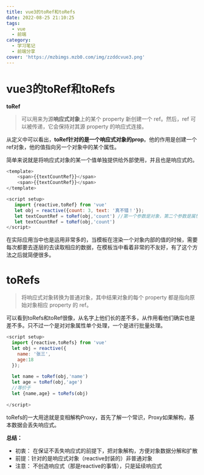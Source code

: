 ```yaml
---
title: vue3的toRef和toRefs
date: 2022-08-25 21:10:25
tags:
  - vue
  - 前端
category:
  - 学习笔记
  - 前端分享
cover: 'https://mzbimgs.mzb0.com/img/zzddcvue3.png'
---
```


# vue3的toRef和toRefs

 **toRef**

> 可以用来为源**响应式对象**上的某个 property 新创建一个 ref。然后，ref 可以被传递，它会保持对其源 property 的响应式连接。

从定义中可以看出，**toRef针对的是一个响应式对象的prop**。他的作用是创建一个ref对象，他的值指向另一个对象中的某个属性。

简单来说就是将响应式对象的某一个值单独提供给外部使用，并且也是响应式的。

~~~javascript
<template>
	<span>{{textCountRef}}</span>
	<span>{{textCountRef}}</span>
</template>

<script setup>
   import {reactive,toRef} from 'vue'
   let obj = reactive({count: 3, text: '真不错！'});
   let textCountRef = toRef(obj,'count') //第一个参数是对象，第二个参数是属性名
   let textCountRef = toRef(obj,'count')
</script>
~~~

在实际应用当中也是运用非常多的，当模板在渲染一个对象内部的值的时候，需要每次都要去逐层的去读取相应的数据，在模板当中看着非常的不友好，有了这个方法之后就简便很多。

# toRefs

> 将响应式对象转换为普通对象，其中结果对象的每个 property 都是指向原始对象相应 property 的 ref。

可以看到toRefs和toRef很像，从名字上他们长的差不多，从作用看他们确实也是差不多。只不过一个是对对象属性单个处理，一个是进行批量处理。

~~~javascript
<script setup>
  import {reactive,toRefs} from 'vue'
  let obj = reactive({
    name: '张三',
    age:18
  });
  
  let name = toRef(obj,'name')
  let age = toRef(obj,'age')
  //等价于
  let {name,age} = toRefs(obj)
  
</script>
~~~

toRefs的一大用途就是变相解构Proxy，首先了解一个常识，Proxy如果解构，基本数据会丢失响应式。

**总结：**

- 初衷： 在保证不丢失响应式的前提下，把对象解构，方便对象数据分解和扩散
- 前提：针对的是响应式对象（reactive封装的）非普通对象
- 注意： 不创造响应式（那是reactive的事情），只是延续响应式